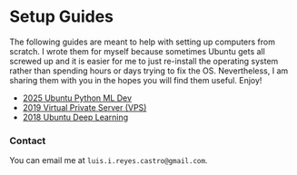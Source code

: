 # Setup Guides
The following guides are meant to help with setting up computers from scratch. I wrote them for myself because sometimes Ubuntu gets all screwed up and it is easier for me to just re-install the operating system rather than spending hours or days trying to fix the OS. Nevertheless, I am sharing them with you in the hopes you will find them useful. Enjoy!
* [2025 Ubuntu Python ML Dev](2025_ubuntu_python.md)
* [2019 Virtual Private Server (VPS)](2019_processmaker.md)
* [2018 Ubuntu Deep Learning](2018_ubuntu_deep_learning.md)

### Contact
You can email me at `luis.i.reyes.castro@gmail.com`. 
